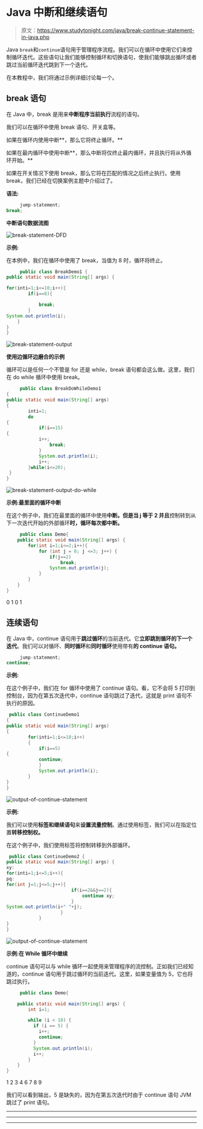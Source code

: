 # Java 中断和继续语句

> 原文：<https://www.studytonight.com/java/break-continue-statement-in-java.php>

Java `break`和`continue`语句用于管理程序流程。我们可以在循环中使用它们来控制循环迭代。这些语句让我们能够控制循环和切换语句，使我们能够跳出循环或者跳过当前循环迭代跳到下一个迭代。

在本教程中，我们将通过示例详细讨论每一个。

## break 语句

在 Java 中，break 是用来**中断程序当前执行**流程的语句。

我们可以在循环中使用 break 语句、开关盒等。

如果在循环内使用中断**，那么它将终止循环。**

如果在最内循环中使用中断**，那么中断将仅终止最内循环，并且执行将从外循环开始。**

如果在开关情况下使用 break，那么它将在匹配的情况之后终止执行。使用 break，我们已经在切换案例主题中介绍过了。

**语法:**

```java
	 jump-statement;    
break; 

```

**中断语句数据流图**

![break-statement-DFD ](img/1aa26a76416c7d497582f0771458a405.png)

**示例:**

在本例中，我们在循环中使用了 break，当值为 8 时，循环将终止。

```java
	 public class BreakDemo1 {  
public static void main(String[] args) {  

for(inti=1;i<=10;i++){  
        if(i==8){

            break;  
        }  
System.out.println(i);  	
    }  
}  
} 

```

![break-statement-output](img/1e5051301251b1c5b4098ec10d83b53b.png)

**使用边循环边磨合的示例**

循环可以是任何一个不管是 for 还是 while，break 语句都会这么做。这里，我们在 do while 循环中使用 break。

```java
	 public class BreakDoWhileDemo1
{  
public static void main(String[] args) 
{    
		inti=1;   
		do
{  
			if(i==15)
{  
			i++;  
				break; 
			}  
			System.out.println(i);  
			i++;  
		}while(i<=20);  
 }  
} 

```

![break-statement-output-do-while ](img/195a48b309712c60bc037fd7cd86ede6.png)

**示例:最里面的循环中断**

在这个例子中，我们在最里面的循环中使用**中断。但是当 j 等于 2 并且**控制转到从下一次迭代开始的外部循环**时，循环每次都中断。**

```java
	 public class Demo{          
    public static void main(String[] args) {  
    	for(int i=1;i<=2;i++){  
            for (int j = 0; j <=3; j++) {
				if(j==2)
					break;
				System.out.println(j);
			}          
        }  
    }  
} 

```

0 1 0 1

## 连续语句

在 Java 中，continue 语句用于**跳过循环**的当前迭代。它**立即跳到循环的下一个迭代**。我们可以对循环、**同时循环**和**同时循环**使用带有**的 continue 语句。**

```java
	 jump-statement;    
continue; 

```

**示例:**

在这个例子中，我们在 for 循环中使用了 continue 语句。看，它不会将 5 打印到控制台，因为在第五次迭代中，continue 语句跳过了迭代，这就是 print 语句不执行的原因。

```java
 public class ContinueDemo1
{  
public static void main(String[] args) 
{  
		for(inti=1;i<=10;i++)
		{
			if(i==5)
{
			continue;
			}  
			System.out.println(i);  
		}  
}  
} 

```

![output-of-continue-statement](img/a3c8969d714650ccfec0640c2bd25e3a.png)

**示例:**

我们可以使用**标签和继续语句**来**设置流量控制**。通过使用标签，我们可以在指定位置**转移控制权。**

在这个例子中，我们使用标签将控制转移到外部循环。

```java
 public class ContinueDemo2 {  
public static void main(String[] args) {  
xy:  
for(inti=1;i<=5;i++){    
pq:  
for(int j=1;j<=5;j++){    
                        if(i==2&&j==2){
                            continue xy;    
                        }    
System.out.println(i+" "+j);    
                    }    
            }    
}  
}

```

![output-of-continue-statement ](img/cbf464343e36a5ab60d3b089e03b41dd.png)

**示例:在 While 循环中继续**

continue 语句可以与 while 循环一起使用来管理程序的流控制。正如我们已经知道的，continue 语句用于跳过循环的当前迭代。这里，如果变量值为 5，它也将跳过执行。

```java
	 public class Demo{      

    public static void main(String[] args) {
    	int i=1;

    	while (i < 10) {
    	  if (i == 5) {
    	    i++;
    	    continue;
    	  }
    	  System.out.println(i);
    	  i++;
    	}
    }  
} 

```

1 2 3 4 6 7 8 9

我们可以看到输出，5 是缺失的，因为在第五次迭代时由于 continue 语句 JVM 跳过了 print 语句。

* * *

* * *

* * *